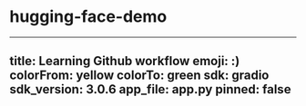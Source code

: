 # hugging-face-demo
---
title: Learning Github workflow
emoji: :)
colorFrom: yellow
colorTo: green
sdk: gradio
sdk_version: 3.0.6
app_file: app.py
pinned: false
---
